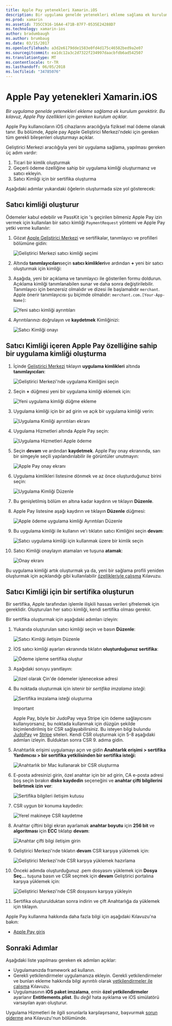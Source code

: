 ```yaml
---
title: Apple Pay yetenekleri Xamarin.iOS
description: Bir uygulama genelde yetenekleri ekleme sağlama ek kurulum gerektirir. Bu kılavuz, Apple Pay özellikleri için gereken kurulum açıklar.
ms.prod: xamarin
ms.assetid: 735CC916-16A4-471B-87F7-0535E24288D7
ms.technology: xamarin-ios
author: bradumbaugh
ms.author: brumbaug
ms.date: 03/15/2017
ms.openlocfilehash: a3d2e6179dde1583e0fd4d175c46582bed9a2e07
ms.sourcegitcommit: ea1dc12a3c2d7322f234997daacbfdb6ad542507
ms.translationtype: MT
ms.contentlocale: tr-TR
ms.lasthandoff: 06/05/2018
ms.locfileid: "34785076"
---
```

# <a name="apple-pay-capabilities-in-xamarinios"></a>Apple Pay yetenekleri Xamarin.iOS

_Bir uygulama genelde yetenekleri ekleme sağlama ek kurulum gerektirir. Bu kılavuz, Apple Pay özellikleri için gereken kurulum açıklar._

Apple Pay kullanıcıların iOS cihazlarını aracılığıyla fiziksel mal ödeme olanak tanır. Bu bölümde, Apple pay Apple Geliştirici Merkezi'ndeki için gereken tüm gerekli bileşenleri oluşturmayı açıklar.

Geliştirici Merkezi aracılığıyla yeni bir uygulama sağlama, yapılması gereken üç adım vardır:

1.  Ticari bir kimlik oluşturmak
2.  Geçerli ödeme özelliğine sahip bir uygulama kimliği oluşturmanız ve satıcı ekleyin.
3.  Satıcı Kimliği için bir sertifika oluşturma

Aşağıdaki adımlar yukarıdaki öğelerin oluşturmada size yol gösterecek:

<a name="merchantid" />

## <a name="create-merchant-id"></a>Satıcı kimliği oluşturur

Ödemeler kabul edebilir ve PassKit için 's geçirilen bilmeniz Apple Pay izin vermek için kullanılan bir satıcı kimliği `PaymentRequest` yöntemi ve Apple Pay yetki verme kullanılır:

1.  Gözat [Apple Geliştirici Merkezi](https://developer.apple.com/account/) ve sertifikalar, tanımlayıcı ve profilleri bölümüne gidin: 
 
    ![Geliştirici Merkezi satıcı kimliği seçimi](apple-pay-capabilities-images/image57.png)

2.  Altında **tanımlayıcıları**seçin **satıcı kimlikleri**ve ardından **+** yeni bir satıcı oluşturmak için kimliği:  

3.  Aşağıda, yeni bir açıklama ve tanımlayıcı ile gösterilen formu doldurun. Açıklama kimliği tanımlanabilen sunar ve daha sonra değiştirilebilir. Tanımlayıcı için benzersiz olmalıdır ve dizesi ile başlamalıdır `merchant`. Apple önerir tanımlayıcısı şu biçimde olmalıdır: `merchant.com.[Your-App-Name]`:
   
    ![Yeni satıcı kimliği ayrıntıları](apple-pay-capabilities-images/image58.png)

4.  Ayrıntılarınızı doğrulayın ve **kaydetmek** Kimliğinizi: 
    
    ![Satıcı Kimliği onayı](apple-pay-capabilities-images/image59.png)

<a name="appid" />

## <a name="create-an-app-id-with-the-apple-pay-capability-that-includes-the-merchant-id"></a>Satıcı Kimliği içeren Apple Pay özelliğine sahip bir uygulama kimliği oluşturma

1.  İçinde [Geliştirici Merkezi](https://developer.apple.com/account/) tıklayın **uygulama kimlikleri** altında **tanımlayıcıları**: 
    
    ![Geliştirici Merkezi'nde uygulama Kimliğini seçin](apple-pay-capabilities-images/image6.png)

2.  Seçin **+** düğmesi yeni bir uygulama kimliği eklemek için: 
   
    ![Yeni uygulama kimliği düğme ekleme](apple-pay-capabilities-images/image27.png)

3.  Uygulama kimliği için bir ad girin ve açık bir uygulama kimliği verin:    
   
    ![Uygulama Kimliği ayrıntıları ekranı ](apple-pay-capabilities-images/image35.png)

4.  Uygulama Hizmetleri altında Apple Pay seçin:    
  
    ![Uygulama Hizmetleri Apple ödeme](apple-pay-capabilities-images/image36.png)

5.  Seçin **devam** ve ardından **kaydetmek**. Apple Pay onay ekranında, sarı bir simgeyle seçili yapılandırılabilir ile görüntüler unutmayın: 
   
    ![Apple Pay onay ekranı](apple-pay-capabilities-images/image37.png)

6.  Uygulama kimlikleri listesine dönmek ve az önce oluşturduğunuz birini seçin:  
   
    ![Uygulama Kimliği Düzenle](apple-pay-capabilities-images/image38.png)

7.  Bu genişletilmiş bölüm en altına kadar kaydırın ve tıklayın **Düzenle**.
8.  Apple Pay listesine aşağı kaydırın ve tıklayın **Düzenle** düğmesi:  
    
    ![Apple ödeme uygulama kimliği Ayrıntıları Düzenle](apple-pay-capabilities-images/image39.png)

9.  Bu uygulama kimliği ile kullanın ve'ı tıklatın satıcı Kimliğini seçin **devam**:  
    
    ![Satıcı uygulama kimliği için kullanmak üzere bir kimlik seçin](apple-pay-capabilities-images/image40.png)

10. Satıcı Kimliği onaylayın atamaları ve tuşuna **atamak**:  
    
    ![Onay ekranı](apple-pay-capabilities-images/image41.png)

Bu uygulama kimliği artık oluşturmak ya da, yeni bir sağlama profili yeniden oluşturmak için açıklandığı gibi kullanılabilir [özellikleriyle çalışma](~/ios/deploy-test/provisioning/capabilities/index.md) Kılavuzu. 

<a name="certificate" />

## <a name="create-a-certificate-for-your-merchant-id"></a>Satıcı Kimliği için bir sertifika oluşturun

Bir sertifika, Apple tarafından işlemle ilişkili hassas verileri şifrelemek için gereklidir. Oluşturulan her satıcı kimliği, kendi sertifika olması gerekir. 

Bir sertifika oluşturmak için aşağıdaki adımları izleyin:

1.  Yukarıda oluşturulan satıcı kimliği seçin ve basın **Düzenle**: 
    
    ![Satıcı Kimliği iletişim Düzenle](apple-pay-capabilities-images/image42.png)

2.  İOS satıcı kimliği ayarları ekranında tıklatın **oluşturduğunuz sertifika**: 
   
    ![Ödeme işleme sertifika oluştur](apple-pay-capabilities-images/image43.png)

3.  Aşağıdaki soruyu yanıtlayın: 

    ![özel olarak Çin'de ödemeler işlenecekse adresi](apple-pay-capabilities-images/image44.png)

4.  Bu noktada oluşturmak için istenir bir _sertifika imzalama isteği_: 

    ![Sertifika imzalama isteği oluşturma](apple-pay-capabilities-images/image45.png)
    
    > [!IMPORTANT]
    > Apple Pay, böyle bir JudoPay veya Stripe için ödeme sağlayıcısını kullanıyorsanız, bu noktada kullanmak için düzgün şekilde biçimlendirilmiş bir CSR sağlayabilirsiniz. Bu isteyen bilgi bulundu [JudoPay](https://www.judopay.com/docs/version-52/apple-pay/getting-started/#create-an-apple-pay-certificate) ve [Stripe](https://stripe.com/docs/apple-pay/apps#csr) siteleri. Kendi CSR oluşturmak için 5-8 aşağıdaki adımları izleyin. Bulduktan sonra CSR 9. adıma gidin.

5.  Anahtarlık erişimi uygulamayı açın ve gidin **Anahtarlık erişimi > sertifika Yardımcısı > bir sertifika yetkilisinden bir sertifika isteği:** 

     ![Anahtarlık bir Mac kullanarak bir CSR oluşturma](apple-pay-capabilities-images/image46.png)

6.  E-posta adresinizi girin, özel anahtar için bir ad girin, CA e-posta adresi boş seçin bırakın **diske kaydedin** seçeneğini ve **anahtar çifti bilgilerini belirtmek izin ver**:

     ![Sertifika bilgileri iletişim kutusu](apple-pay-capabilities-images/image47.png)

7.  CSR uygun bir konuma kaydedin: 

     ![Yerel makineye CSR kaydetme](apple-pay-capabilities-images/image48.png)

8.  Anahtar çiftini bilgi ekran ayarlamak **anahtar boyutu** için **256 bit** ve **algoritması** için **ECC** tıklatıp **devam**:

     ![Anahtar çifti bilgi iletişim girin](apple-pay-capabilities-images/image49.png)

9.  Geliştirici Merkezi'nde tıklatın **devam** CSR karşıya yüklemek için: 

     ![Geliştirici Merkezi'nde CSR karşıya yüklemek hazırlama](apple-pay-capabilities-images/image50.png)

10. Önceki adımda oluşturduğunuz .pem dosyasını yüklemek için **Dosya Seç…** tuşuna basın ve CSR seçmek için **devam** Geliştirici portalına karşıya yüklemek için: 

     ![Geliştirici Merkezi'nde CSR dosyasını karşıya yükleyin](apple-pay-capabilities-images/image51.png)

11. Sertifika oluşturulduktan sonra indirin ve çift Anahtarlığa da yüklemek için tıklayın.

Apple Pay kullanma hakkında daha fazla bilgi için aşağıdaki Kılavuzu'na bakın:

*   [Apple Pay giriş](~/ios/platform/apple-pay.md)

## <a name="next-steps"></a>Sonraki Adımlar
 
Aşağıdaki liste yapılması gereken ek adımları açıklar:

* Uygulamanızda framework ad kullanın.
* Gerekli yetkilendirmeler uygulamanıza ekleyin. Gerekli yetkilendirmeler ve bunları ekleme hakkında bilgi ayrıntılı olarak [yetkilendirmeler ile çalışma](~/ios/deploy-test/provisioning/entitlements.md) Kılavuzu.
* Uygulamasının **iOS paket imzalama**, emin **özel yetkilendirmeler** ayarlanır **Entitlements.plist**. Bu _değil_ hata ayıklama ve iOS simülatörü varsayılan ayarı oluşturur.

Uygulama Hizmetleri ile ilgili sorunlarla karşılaşırsanız, başvurmak [sorun giderme](~/ios/deploy-test/provisioning/capabilities/index.md) ana Kılavuzu'nun bölümünde.